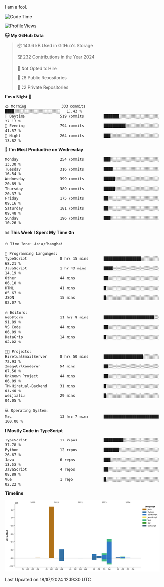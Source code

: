 I am a fool.

<!--START_SECTION:waka-->
![Code Time](http://img.shields.io/badge/Code%20Time-1%2C562%20hrs%2045%20mins-blue)

![Profile Views](http://img.shields.io/badge/Profile%20Views-0-blue)

**🐱 My GitHub Data** 

> 📦 143.6 kB Used in GitHub's Storage 
 > 
> 🏆 232 Contributions in the Year 2024
 > 
> 🚫 Not Opted to Hire
 > 
> 📜 28 Public Repositories 
 > 
> 🔑 22 Private Repositories 
 > 
**I'm a Night 🦉** 

```text
🌞 Morning                333 commits         ████░░░░░░░░░░░░░░░░░░░░░   17.43 % 
🌆 Daytime                519 commits         ███████░░░░░░░░░░░░░░░░░░   27.17 % 
🌃 Evening                794 commits         ██████████░░░░░░░░░░░░░░░   41.57 % 
🌙 Night                  264 commits         ███░░░░░░░░░░░░░░░░░░░░░░   13.82 % 
```
📅 **I'm Most Productive on Wednesday** 

```text
Monday                   254 commits         ███░░░░░░░░░░░░░░░░░░░░░░   13.30 % 
Tuesday                  316 commits         ████░░░░░░░░░░░░░░░░░░░░░   16.54 % 
Wednesday                399 commits         █████░░░░░░░░░░░░░░░░░░░░   20.89 % 
Thursday                 389 commits         █████░░░░░░░░░░░░░░░░░░░░   20.37 % 
Friday                   175 commits         ██░░░░░░░░░░░░░░░░░░░░░░░   09.16 % 
Saturday                 181 commits         ██░░░░░░░░░░░░░░░░░░░░░░░   09.48 % 
Sunday                   196 commits         ███░░░░░░░░░░░░░░░░░░░░░░   10.26 % 
```


📊 **This Week I Spent My Time On** 

```text
🕑︎ Time Zone: Asia/Shanghai

💬 Programming Languages: 
TypeScript               8 hrs 15 mins       █████████████████░░░░░░░░   68.21 % 
JavaScript               1 hr 43 mins        ████░░░░░░░░░░░░░░░░░░░░░   14.19 % 
Other                    44 mins             ██░░░░░░░░░░░░░░░░░░░░░░░   06.10 % 
HTML                     41 mins             █░░░░░░░░░░░░░░░░░░░░░░░░   05.67 % 
JSON                     15 mins             █░░░░░░░░░░░░░░░░░░░░░░░░   02.07 % 

🔥 Editors: 
WebStorm                 11 hrs 8 mins       ███████████████████████░░   91.89 % 
VS Code                  44 mins             ██░░░░░░░░░░░░░░░░░░░░░░░   06.09 % 
DataGrip                 14 mins             █░░░░░░░░░░░░░░░░░░░░░░░░   02.02 % 

🐱‍💻 Projects: 
HiretualEmailServer      8 hrs 50 mins       ██████████████████░░░░░░░   72.93 % 
ImageUrlRenderer         54 mins             ██░░░░░░░░░░░░░░░░░░░░░░░   07.50 % 
Unknown Project          44 mins             ██░░░░░░░░░░░░░░░░░░░░░░░   06.09 % 
TM-Hiretual-Backend      31 mins             █░░░░░░░░░░░░░░░░░░░░░░░░   04.40 % 
weijialiu                29 mins             █░░░░░░░░░░░░░░░░░░░░░░░░   04.05 % 

💻 Operating System: 
Mac                      12 hrs 7 mins       █████████████████████████   100.00 % 
```

**I Mostly Code in TypeScript** 

```text
TypeScript               17 repos            █████████░░░░░░░░░░░░░░░░   37.78 % 
Python                   12 repos            ███████░░░░░░░░░░░░░░░░░░   26.67 % 
Java                     6 repos             ███░░░░░░░░░░░░░░░░░░░░░░   13.33 % 
JavaScript               4 repos             ██░░░░░░░░░░░░░░░░░░░░░░░   08.89 % 
Vue                      1 repo              █░░░░░░░░░░░░░░░░░░░░░░░░   02.22 % 
```



**Timeline**

![Lines of Code chart](https://raw.githubusercontent.com/VeejaLiu/VeejaLiu/master/assets/bar_graph.png)


 Last Updated on 18/07/2024 12:19:30 UTC
<!--END_SECTION:waka-->
